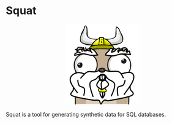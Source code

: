 # Squat

<p align="center">
  <img src="other/squat.png"/>
</p>

Squat is a tool for generating synthetic data for SQL databases.